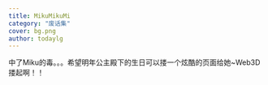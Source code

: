```yaml
---
title: MikuMikuMi
category: "废话集"
cover: bg.png
author: todaylg
---
```


中了Miku的毒。。。希望明年公主殿下的生日可以搂一个炫酷的页面给她~Web3D搂起啊！！

